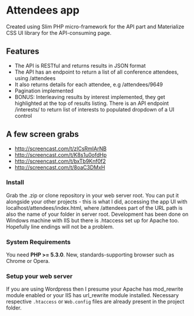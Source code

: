 # Attendees app

Created using Slim PHP micro-framework for the API part and Materialize CSS UI library for the API-consuming page.

## Features

* The API is RESTful and returns results in JSON format
* The API has an endpoint to return a list of all conference attendees, using /attendees
* It also returns details for each attendee, e.g /attendees/9649
* Pagination implemented
* BONUS: Interleaving results by interest implemented, they get highlighted at the top of results listing. There is an API endpoint /interests/ to return list of interests to populated dropdown of a UI control

## A few screen grabs
* http://screencast.com/t/zlCsRmIArNB
* http://screencast.com/t/K8s1u0ofdHp
* http://screencast.com/t/bxTb9Knf0f2
* http://screencast.com/t/8oaC3DMxH


### Install
Grab the .zip or clone repository in your web server root.
You can put it alongside your other projects - this is what I did, accessing the app UI with localhost/attendees/index.html, where /attendees part of the URL path is also the name of your folder in server root.
Development has been done on Windows machine with IIS but there is .htaccess set up for Apache too.
Hopefully line endings will not be a problem.

### System Requirements

You need **PHP >= 5.3.0**.
New, standards-supporting browser such as Chrome or Opera.


### Setup your web server
If you are using Wordpress then I presume your Apache has mod_rewrite module enabled or your IIS has url_rewrite module installed.
Necessary respective `.htaccess` or `Web.config` files are already present in the project folder.


